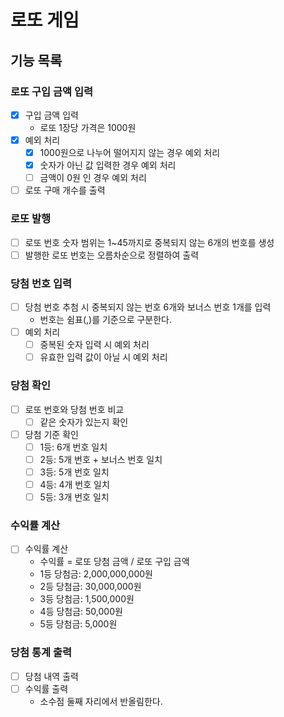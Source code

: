 # 로또 게임

## 기능 목록

### 로또 구입 금액 입력

- [x] 구입 금액 입력
    - 로또 1장당 가격은 1000원
- [x] 예외 처리
    - [x] 1000원으로 나누어 떨어지지 않는 경우 예외 처리
    - [x] 숫자가 아닌 값 입력한 경우 예외 처리
    - [ ] 금액이 0원 인 경우 예외 처리
- [ ] 로또 구매 개수를 출력

### 로또 발행

- [ ] 로또 번호 숫자 범위는 1~45까지로 중복되지 않는 6개의 번호를 생성
- [ ] 발행한 로또 번호는 오름차순으로 정렬하여 출력

### 당첨 번호 입력

- [ ] 당첨 번호 추첨 시 중복되지 않는 번호 6개와 보너스 번호 1개를 입력
    - 번호는 쉼표(,)를 기준으로 구분한다.
- [ ] 예외 처리
    - [ ] 중복된 숫자 입력 시 예외 처리
    - [ ] 유효한 입력 값이 아닐 시 예외 처리

### 당첨 확인

- [ ] 로또 번호와 당첨 번호 비교
    - [ ] 같은 숫자가 있는지 확인
- [ ] 당첨 기준 확인
    - [ ] 1등: 6개 번호 일치
    - [ ] 2등: 5개 번호 + 보너스 번호 일치
    - [ ] 3등: 5개 번호 일치
    - [ ] 4등: 4개 번호 일치
    - [ ] 5등: 3개 번호 일치

### 수익률 계산

- [ ] 수익률 계산
    - 수익률 = 로또 당첨 금액 / 로또 구입 금액
    - 1등 당첨금: 2,000,000,000원
    - 2등 당첨금: 30,000,000원
    - 3등 당첨금: 1,500,000원
    - 4등 당첨금: 50,000원
    - 5등 당첨금: 5,000원

### 당첨 통계 출력

- [ ] 당첨 내역 출력
- [ ] 수익률 출력
    - 소수점 둘째 자리에서 반올림한다.